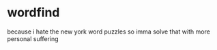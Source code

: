 # wordfind
because i hate the new york word puzzles so imma solve that with more personal suffering
